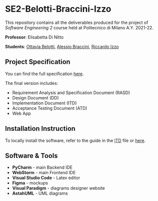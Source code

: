 # SE2-Belotti-Braccini-Izzo

This repository contains all the deliverables produced for the project of _Software Engineering 2_ course held at Politecnico di Milano A.Y. 2021-22.

**Professor**: Elisabetta Di Nitto

**Students**: [Ottavia Belotti](https://github.com/OttaviaBelotti), [Alessio Braccini](https://github.com/AlessioBraccini), [Riccardo Izzo](https://github.com/RiccardoIzzo)

## Project Specification
You can find the full specification [here](https://github.com/AlessioBraccini/SE2-Belotti-Braccini-Izzo/blob/main/01.%20Assignment%20RDD%20AY%202021-2022.pdf).

The final version includes:
* Requirement Analysis and Specification Document (RASD)
* Design Document (DD)
* Implementation Document (ITD)
* Acceptance Testing Document (ATD)
* Web App

## Installation Instruction
To locally install the software, refer to the guide in the [ITD](https://github.com/AlessioBraccini/SE2-Belotti-Braccini-Izzo/blob/main/DeliveryFolder/IT/ITD%20v1.0.pdf) file or [here](https://github.com/AlessioBraccini/SE2-Belotti-Braccini-Izzo/blob/main/IT/README.md).

## Software & Tools
* **PyCharm** - main Backend IDE
* **WebStorm** - main Frontend IDE
* **Visual Studio Code** - Latex editor
* **Figma** - mockups
* **Visual Paradigm** - diagrams designer website
* **AstahUML** - UML diagrams

